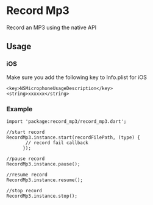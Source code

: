 # Record Mp3

 Record an MP3 using the native API
 ## Usage
 
 
### iOS
Make sure you add the following key to Info.plist for iOS
```
<key>NSMicrophoneUsageDescription</key>
<string>xxxxxx</string>
```
 
### Example
```
import 'package:record_mp3/record_mp3.dart';

//start record 
RecordMp3.instance.start(recordFilePath, (type) {
       // record fail callback
      });
	  
//pause record
RecordMp3.instance.pause();

//resume record
RecordMp3.instance.resume();

//stop record 
RecordMp3.instance.stop();

```


